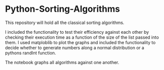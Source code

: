 # Python-Sorting-Algorithms
This repository will hold all the classical sorting algorithms.

I included the functionality to test their efficiency against each other by checking their execution time
as a function of the size of the list passed into them. I used matploblib to plot the graphs and included the 
functionality to decide whether to generate numbers along a normal distribution or a pythons randInt function.

The notebook graphs all algorithms against one another.

